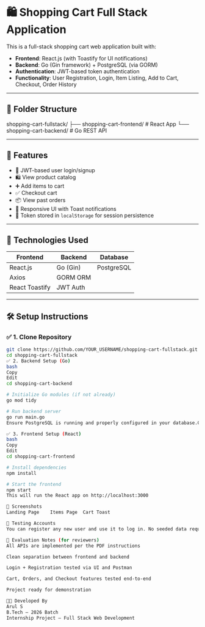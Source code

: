 # 🛍️ Shopping Cart Full Stack Application

This is a full-stack shopping cart web application built with:

- **Frontend**: React.js (with Toastify for UI notifications)
- **Backend**: Go (Gin framework) + PostgreSQL (via GORM)
- **Authentication**: JWT-based token authentication
- **Functionality**: User Registration, Login, Item Listing, Add to Cart, Checkout, Order History

---

## 📁 Folder Structure

shopping-cart-fullstack/
├── shopping-cart-frontend/ # React App
└── shopping-cart-backend/ # Go REST API

---

## 🚀 Features

- 🔐 JWT-based user login/signup
- 🛍 View product catalog
- ➕ Add items to cart
- ✅ Checkout cart
- 📦 View past orders
- 🎨 Responsive UI with Toast notifications
- 💾 Token stored in `localStorage` for session persistence

---

## 🔧 Technologies Used

| Frontend        | Backend        | Database     |
|----------------|----------------|--------------|
| React.js        | Go (Gin)       | PostgreSQL   |
| Axios           | GORM ORM       |              |
| React Toastify  | JWT Auth       |              |

---

## 🛠️ Setup Instructions

### ✅ 1. Clone Repository

```bash
git clone https://github.com/YOUR_USERNAME/shopping-cart-fullstack.git
cd shopping-cart-fullstack
✅ 2. Backend Setup (Go)
bash
Copy
Edit
cd shopping-cart-backend

# Initialize Go modules (if not already)
go mod tidy

# Run backend server
go run main.go
Ensure PostgreSQL is running and properly configured in your database.Connect() logic.

✅ 3. Frontend Setup (React)
bash
Copy
Edit
cd shopping-cart-frontend

# Install dependencies
npm install

# Start the frontend
npm start
This will run the React app on http://localhost:3000

📸 Screenshots
Landing Page	Items Page	Cart Toast

🧪 Testing Accounts
You can register any new user and use it to log in. No seeded data required.

📄 Evaluation Notes (for reviewers)
All APIs are implemented per the PDF instructions

Clean separation between frontend and backend

Login + Registration tested via UI and Postman

Cart, Orders, and Checkout features tested end-to-end

Project ready for demonstration

👨‍💻 Developed By
Arul S
B.Tech – 2026 Batch
Internship Project – Full Stack Web Development

